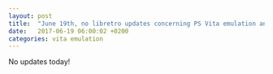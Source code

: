 ```yaml
---
layout: post
title:  "June 19th, no libretro updates concerning PS Vita emulation and emulators"
date:   2017-06-19 06:00:02 +0200
categories: vita emulation
---
```


No updates today!
